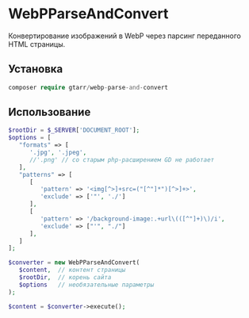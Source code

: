 # WebPParseAndConvert
Конвертирование изображений в WebP через парсинг переданного HTML страницы.
## Установка
```php
composer require gtarr/webp-parse-and-convert
```
## Использование
```php
$rootDir = $_SERVER['DOCUMENT_ROOT'];
$options = [
   "formats" => [  
      '.jpg', '.jpeg',  
      //'.png' // со старым php-расширением GD не работает  
   ],  
   "patterns" => [  
      [  
         'pattern' => '<img[^>]+src=("[^"]*")[^>]+>',
         'exclude' => ['"', './']  
      ],  
      [  
         'pattern' => '/background-image:.+url\(([^"]+)\)/i',
         'exclude' => ["'", "./"]  
      ],  
   ] 
];

$converter = new WebPParseAndConvert(  
   $content,  // контент страницы
   $rootDir,  // корень сайта
   $options   // необязательные параметры
);  

$content = $converter->execute();
```
